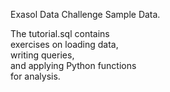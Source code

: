 Exasol Data Challenge Sample Data.   

The tutorial.sql contains  
exercises on loading data,  
writing queries,  
and applying Python functions  
for analysis.